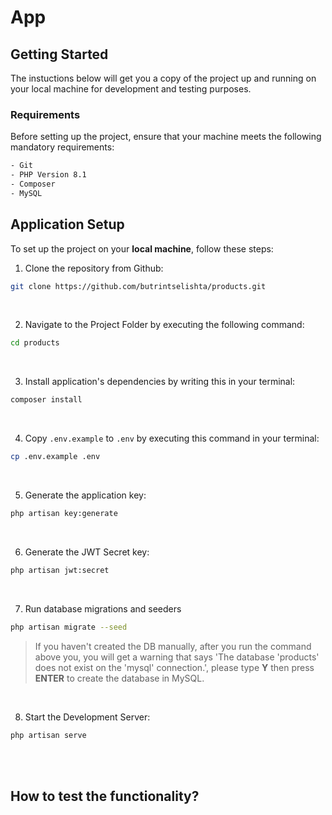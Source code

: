 
# App

## Getting Started
The instuctions below will get you a copy of the project up and running on your local machine for development and testing purposes.

### Requirements
Before setting up the project, ensure that your machine meets the following mandatory requirements:
```bash
- Git
- PHP Version 8.1
- Composer
- MySQL
```

## Application Setup
To set up the project on your **local machine**, follow these steps:

1. Clone the repository from Github:
```bash
git clone https://github.com/butrintselishta/products.git
```
<br/>

2. Navigate to the Project Folder by executing the following command:
```bash
cd products
```
<br/>

3. Install application's dependencies by writing this in your terminal:
```bash
composer install
```

<br/>

4. Copy `.env.example` to `.env` by executing this command in your terminal:
```bash
cp .env.example .env
```

<br/>

5. Generate the application key:
```bash
php artisan key:generate
```

<br/>

6. Generate the JWT Secret key:

```bash
php artisan jwt:secret
```

<br/>

7. Run database migrations and seeders
```bash
php artisan migrate --seed
```
> If you haven't created the DB manually, after you run the command above you, you will get a warning that says 'The database 'products' does not exist on the 'mysql' connection.', please type **Y** then press **ENTER** to create the database in MySQL.

<br/>

8. Start the Development Server:

```bash
php artisan serve
```
<br/>
<br/>

## How to test the functionality?

